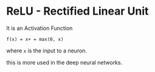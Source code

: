 # ReLU - Rectified Linear Unit

It is an Activation Function

```
f(x) = x+ = max(0, x)
```

where `x` is the input to a neuron.

this is more used in the deep neural networks.